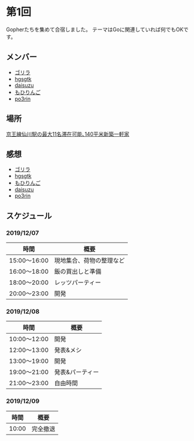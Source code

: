# 第1回
Gopherたちを集めて合宿しました。
テーマはGoに関連していれば何でもOKです。

## メンバー
- [ゴリラ](https://twitter.com/gorilla0513)
- [hgsgtk](https://twitter.com/hgsgtk)
- [daisuzu](https://twitter.com/dice_zu)
- [もひりんご](https://twitter.com/ohitoyoshi_lab)
- [po3rin](https://twitter.com/po3rin)

## 場所
[京王線仙川駅の最大11名滞在可能､140平米新築一軒家](https://www.airbnb.jp/rooms/27990973?s=67&shared_item_type=1&virality_entry_point=1&sharer_id=308840050)

## 感想
- [ゴリラ](README_gorilla.md)
- [hgsgtk](README_hgsgtk.md)
- [もひりんご](README_mohiringo.md)
- [daisuzu](README_daisuzu.md)
- [po3rin](README_po3rin.md)

## スケジュール
### 2019/12/07
|時間        |概要                    |
|------------|------------------------|
|15:00〜16:00|現地集合、荷物の整理など|
|16:00〜18:00|飯の買出しと準備        |
|18:00〜20:00|レッツパーティー        |
|20:00〜23:00|開発                    |

### 2019/12/08
| 時間         | 概要            |
|--------------|-----------------|
| 10:00〜12:00 | 開発            |
| 12:00〜13:00 | 発表&メシ       |
| 13:00〜19:00 | 開発            |
| 19:00〜21:00 | 発表&パーティー |
| 21:00〜23:00 | 自由時間        |

### 2019/12/09
|時間 |概要    |
|-----|--------|
|10:00|完全撤退|

